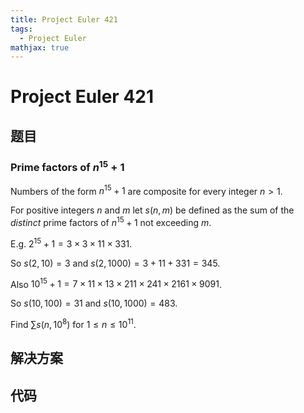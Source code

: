 ```yaml
---
title: Project Euler 421
tags:
  - Project Euler
mathjax: true
---
```

<escape><!-- more --></escape>
    
# Project Euler 421
## 题目
### Prime factors of $n^{15}+1$



Numbers of the form $n^{15}+1$ are composite for every integer $n > 1$.

For positive integers $n$ and $m$ let $s(n,m)$ be defined as the sum of the *distinct* prime factors of $n^{15}+1$ not exceeding $m$.

E.g. $2^{15}+1 = 3\times3\times11\times331$.

So $s(2,10) = 3$ and $s(2,1000) = 3+11+331 = 345$.

Also $10^{15}+1 = 7\times11\times13\times211\times241\times2161\times9091$.

So $s(10,100) = 31$ and $s(10,1000) = 483$.

Find $\sum s(n,10^8)$ for $1 \le n \le 10^{11}$.



## 解决方案


## 代码


